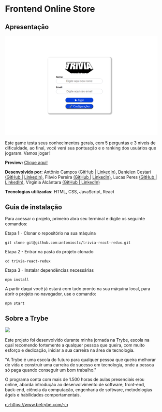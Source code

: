 <h1>Frontend Online Store</h1>
<h2>Apresentação</h2>
<img src="https://github.com/antonioclc/trivia-react-redux/blob/main/public/trivia-login.png?raw=true">
<p>Este game testa seus conhecimentos gerais, com 5 perguntas e 3 níveis de dificuldade, ao final, você verá sua pontuação e o ranking dos usuários que jogaram. Vamos jogar!</p>
<p><strong>Preview: </strong><a href="https://antonioclc.github.io/trivia-react-redux/">Clique aqui!</a></p>
<p><strong>Desenvolvido por:</strong> Antônio Campos
	<a  href="https://github.com/antonioclc"  target="_blank"  		rel="noreferrer">(GitHub |
	</a> 
	<a  href="https://www.linkedin.com/in/ant%C3%B4nio-campos/"  target="_blank"  rel="noreferrer">LinkedIn)</a>, 
	Danielen Cestari
	<a  href="https://github.com/danielencestari"  target="_blank"  		rel="noreferrer">(GitHub |</a> 
	<a  href="https://www.linkedin.com/in/danielencnunes"  target="_blank"  rel="noreferrer">LinkedIn)</a>,
   Flávio Pereira
	<a  href="https://github.com/fpdsjr"  target="_blank"  		rel="noreferrer">(GitHub |</a> 
	<a  href="https://www.linkedin.com/in/flaviopdsjr"  target="_blank"  rel="noreferrer">LinkedIn)</a>,
	Lucas Peres
	<a  href="https://github.com/lperess"  target="_blank"  		rel="noreferrer">(GitHub |</a> 
	<a  href="https://www.linkedin.com/in/lucas-laboissiere"  target="_blank"  rel="noreferrer">LinkedIn)</a>,
	Virgínia Alcântara
	<a  href="https://github.com/vihvasc"  target="_blank"  		rel="noreferrer">(GitHub |
	</a> 
	<a  href="https://www.linkedin.com/in/vihvasc/"  target="_blank"  rel="noreferrer">LinkedIn)	
	</a>
	
</p>
<p><strong>Tecnologias utilizadas:</strong> HTML, CSS, JavaScript, React</p>
<h2>Guia de instalação</h2>
<p>Para acessar o projeto, primeiro abra seu terminal e digite os seguinte comandos:</p>
Etapa 1 - Clonar o repositório na sua máquina

    git clone git@github.com:antonioclc/trivia-react-redux.git

Etapa 2 - Entrar na pasta do projeto clonado

    cd trivia-react-redux

Etapa 3 - Instalar dependências necessárias

    npm install
A partir daqui você já estará com tudo pronto na sua máquina local, para abrir o projeto no navegador, use o comando:

    npm start

<h2>Sobre a Trybe</h2>
<img src="https://media-exp1.licdn.com/dms/image/C4E16AQEsqcF3dviA-A/profile-displaybackgroundimage-shrink_200_800/0/1628693865181?e=1644451200&v=beta&t=fcNz6iiGqar2iOL5cMPsFTl3Vt0p9yFf1an7viCg6cU" />
<p>Este projeto foi desenvolvido durante minha jornada na Trybe, escola na qual recomendo fortemente a qualquer pessoa que queira, com muito esforço e dedicação, iniciar a sua carreira na área de tecnologia.</p>
<p>"A Trybe é uma escola do futuro para qualquer pessoa que queira melhorar de vida e construir uma carreira de sucesso em tecnologia, onde a pessoa só paga quando conseguir um bom trabalho."</p>
<p>O programa conta com mais de 1.500 horas de aulas presenciais e/ou online, aborda introdução ao desenvolvimento de software, front-end, back-end, ciência da computação, engenharia de software, metodologias ágeis e habilidades comportamentais.</p>
<a  href="https://www.betrybe.com/"  target="_blank"  rel="noreferrer">👉https://www.betrybe.com/👈</a>
